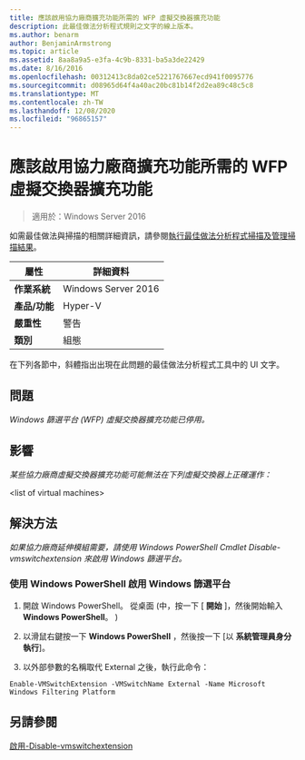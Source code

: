 ```yaml
---
title: 應該啟用協力廠商擴充功能所需的 WFP 虛擬交換器擴充功能
description: 此最佳做法分析程式規則之文字的線上版本。
ms.author: benarm
author: BenjaminArmstrong
ms.topic: article
ms.assetid: 8aa8a9a5-e3fa-4c9b-8331-ba5a3de22429
ms.date: 8/16/2016
ms.openlocfilehash: 00312413c8da02ce5221767667ecd941f0095776
ms.sourcegitcommit: d08965d64f4a40ac20bc81b14f2d2ea89c48c5c8
ms.translationtype: MT
ms.contentlocale: zh-TW
ms.lasthandoff: 12/08/2020
ms.locfileid: "96865157"
---
```

# <a name="the-wfp-virtual-switch-extension-should-be-enabled-if-it-is-required-by-third-party-extensions"></a>應該啟用協力廠商擴充功能所需的 WFP 虛擬交換器擴充功能

>適用於：Windows Server 2016

如需最佳做法與掃描的相關詳細資訊，請參閱[執行最佳做法分析程式掃描及管理掃描結果](https://go.microsoft.com/fwlink/p/?LinkID=223177)。

|屬性|詳細資料|
|-|-|
|**作業系統**|Windows Server 2016|
|**產品/功能**|Hyper-V|
|**嚴重性**|警告|
|**類別**|組態|

在下列各節中，斜體指出出現在此問題的最佳做法分析程式工具中的 UI 文字。

## <a name="issue"></a>**問題**
*Windows 篩選平台 (WFP) 虛擬交換器擴充功能已停用。*

## <a name="impact"></a>**影響**
*某些協力廠商虛擬交換器擴充功能可能無法在下列虛擬交換器上正確運作：*

\<list of virtual machines>

## <a name="resolution"></a>**解決方法**
*如果協力廠商延伸模組需要，請使用 Windows PowerShell Cmdlet Disable-vmswitchextension 來啟用 Windows 篩選平台。*

### <a name="enable-the-windows-filtering-platform-using-windows-powershell"></a>使用 Windows PowerShell 啟用 Windows 篩選平台

1.  開啟 Windows PowerShell。 從桌面 (中，按一下 [ **開始** ]，然後開始輸入 **Windows PowerShell**。 ) 

2.  以滑鼠右鍵按一下 **Windows PowerShell** ，然後按一下 [以 **系統管理員身分執行**]。

3.  以外部參數的名稱取代 External 之後，執行此命令：

```
Enable-VMSwitchExtension -VMSwitchName External -Name Microsoft Windows Filtering Platform
```

## <a name="see-also"></a>另請參閱
[啟用-Disable-vmswitchextension](/powershell/module/hyper-v/enable-vmswitchextension)

